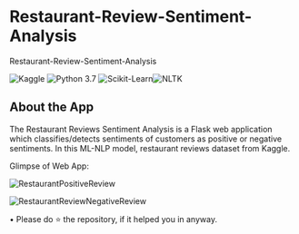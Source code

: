 # Restaurant-Review-Sentiment-Analysis
Restaurant-Review-Sentiment-Analysis

![Kaggle](https://img.shields.io/badge/Dataset-Kaggle-blue.svg) ![Python 3.7](https://img.shields.io/badge/Python-3.7-brightgreen.svg) ![Scikit-Learn](https://img.shields.io/badge/Libraries-ScikitLearn-orange.svg)![NLTK](https://img.shields.io/badge/NLTK-brightyellow.svg)

## About the App

The Restaurant Reviews Sentiment Analysis is a Flask web application which classifies/detects sentiments of customers as positive or negative sentiments. In this ML-NLP model, restaurant reviews dataset from Kaggle.

Glimpse of Web App: 
 
 ![RestaurantPositiveReview](https://user-images.githubusercontent.com/46351101/143268284-f93bd846-608b-431d-84ca-1768b5f58042.gif)
 
 
 
 ![RestaurantReviewNegativeReview](https://user-images.githubusercontent.com/46351101/143268341-38d61673-5a8b-43ec-bceb-25a42a919ca6.gif)
 
 
 • Please do ⭐ the repository, if it helped you in anyway.
